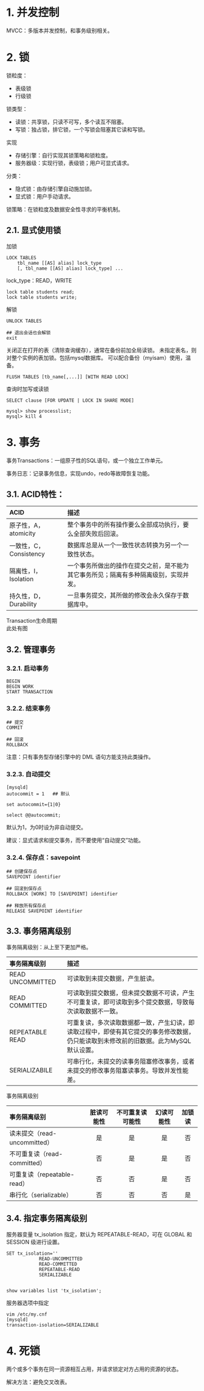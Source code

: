 # 1. 并发控制

MVCC：多版本并发控制，和事务级别相关。

# 2. 锁

锁粒度：
- 表级锁
- 行级锁

锁类型：
- 读锁：共享锁，只读不可写，多个读互不阻塞。
- 写锁：独占锁，排它锁，一个写锁会阻塞其它读和写锁。

实现
- 存储引擎：自行实现其锁策略和锁粒度。
- 服务器级：实现行锁，表级锁；用户可显式请求。

分类：
- 隐式锁：由存储引擎自动施加锁。
- 显式锁：用户手动请求。

锁策略：在锁粒度及数据安全性寻求的平衡机制。

## 2.1. 显式使用锁

加锁
```
LOCK TABLES 
    tbl_name [[AS] alias] lock_type
    [, tbl_name [[AS] alias] lock_type] ...
```
lock_type：READ，WRITE
```
lock table students read;
lock table students write;
```

解锁
```
UNLOCK TABLES 
```
```
## 退出会话也会解锁
exit
```

关闭正在打开的表（清除查询缓存），通常在备份前加全局读锁。
未指定表名，则对整个实例的表加锁。包括mysql数据库。
可以配合备份（myisam）使用，温备。
```
FLUSH TABLES [tb_name[,...]] [WITH READ LOCK]
```

查询时加写或读锁
```
SELECT clause [FOR UPDATE | LOCK IN SHARE MODE]
```

```
mysql> show processlist;
mysql> kill 4
```

# 3. 事务

事务Transactions：一组原子性的SQL语句，或一个独立工作单元。

事务日志：记录事务信息，实现undo，redo等故障恢复功能。

## 3.1. ACID特性：

|ACID|描述|
|:-|:-|
|原子性，A，atomicity |整个事务中的所有操作要么全部成功执行，要么全部失败后回滚。|
|一致性，C，Consistency |数据库总是从一个一致性状态转换为另一个一致性状态。|
|隔离性，I，Isolation |一个事务所做出的操作在提交之前，是不能为其它事务所见；隔离有多种隔离级别，实现并发。|
|持久性，D，Durability|一旦事务提交，其所做的修改会永久保存于数据库中。|


Transaction生命周期  
此处有图


## 3.2. 管理事务
### 3.2.1. 启动事务

```
BEGIN
BEGIN WORK
START TRANSACTION
```
### 3.2.2. 结束事务

```
## 提交
COMMIT

## 回滚
ROLLBACK
```
注意：只有事务型存储引擎中的 DML 语句方能支持此类操作。

### 3.2.3. 自动提交

```
[mysqld]
autocommit = 1   ## 默认

set autocommit={1|0} 

select @@autocommit;
```
默认为1，为0时设为非自动提交。

建议：显式请求和提交事务，而不要使用“自动提交”功能。

### 3.2.4. 保存点：savepoint

```
## 创建保存点
SAVEPOINT identifier

## 回滚到保存点
ROLLBACK [WORK] TO [SAVEPOINT] identifier

## 释放所有保存点
RELEASE SAVEPOINT identifier
```

## 3.3. 事务隔离级别

事务隔离级别：从上至下更加严格。

|事务隔离级别|描述|
|:-|:-|
| READ UNCOMMITTED |可读取到未提交数据，产生脏读。|
| READ COMMITTED |可读取到提交数据，但未提交数据不可读，产生不可重复读，即可读取到多个提交数据，导致每次读取数据不一致。|
| REPEATABLE READ |可重复读，多次读取数据都一致，产生幻读，即读取过程中，即使有其它提交的事务修改数据，仍只能读取到未修改前的旧数据。此为MySQL默认设置。|
| SERIALIZABILE |可串行化，未提交的读事务阻塞修改事务，或者未提交的修改事务阻塞读事务。导致并发性能差。|

事务隔离级别

|事务隔离级别 |脏读可能性 |不可重复读可能性 |幻读可能性 |加锁读|
|:-|:-:|:-:|:-:|:-:|
|读未提交（read-uncommitted） |是 |是 |是 |否|
|不可重复读（read-committed） |否 |是 |是 |否|
|可重复读（repeatable-read） |否 |否 |是 |否|
|串行化（serializable） |否 |否 |否 |是|

## 3.4. 指定事务隔离级别

服务器变量 tx_isolation 指定，默认为 REPEATABLE-READ，可在 GLOBAL 和 SESSION 级进行设置。
```
SET tx_isolation=''
            READ-UNCOMMITTED
            READ-COMMITTED
            REPEATABLE-READ
            SERIALIZABLE


show variables list 'tx_isolation';
```

服务器选项中指定
```
vim /etc/my.cnf
[mysqld]
transaction-isolation=SERIALIZABLE
```

# 4. 死锁

两个或多个事务在同一资源相互占用，并请求锁定对方占用的资源的状态。

解决方法：避免交叉改表。